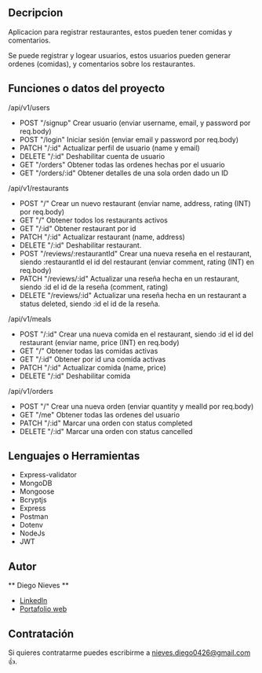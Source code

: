 ﻿## Decripcion

Aplicacion para registrar restaurantes, estos pueden tener comidas y comentarios.

Se puede registrar y logear usuarios, estos usuarios pueden generar ordenes (comidas), y comentarios sobre los restaurantes.

## Funciones o datos del proyecto

/api/v1/users

- POST "/signup" Crear usuario (enviar username, email, y password por req.body)
- POST "/login" Iniciar sesión (enviar email y password por req.body)
- PATCH "/:id" Actualizar perfil de usuario (name y email)
- DELETE "/:id" Deshabilitar cuenta de usuario
- GET "/orders" Obtener todas las ordenes hechas por el usuario
- GET "/orders/:id" Obtener detalles de una sola orden dado un ID

/api/v1/restaurants

- POST "/" Crear un nuevo restaurant (enviar name, address, rating (INT) por req.body)
- GET "/" Obtener todos los restaurants activos
- GET "/:id" Obtener restaurant por id
- PATCH "/:id" Actualizar restaurant (name, address)
- DELETE "/:id" Deshabilitar restaurant.
- POST "/reviews/:restaurantId" Crear una nueva reseña en el restaurant, siendo :restaurantId el id del restaurant (enviar comment, rating (INT) en req.body)
- PATCH "/reviews/:id" Actualizar una reseña hecha en un restaurant, siendo :id el id de la reseña (comment, rating)
- DELETE "/reviews/:id" Actualizar una reseña hecha en un restaurant a status deleted, siendo :id el id de la reseña.

/api/v1/meals

- POST "/:id" Crear una nueva comida en el restaurant, siendo :id el id del restaurant (enviar name, price (INT) en req.body)
- GET "/" Obtener todas las comidas activas
- GET "/:id" Obtener por id una comida activas
- PATCH "/:id" Actualizar comida (name, price)
- DELETE "/:id" Deshabilitar comida

/api/v1/orders

- POST "/" Crear una nueva orden (enviar quantity y mealId por req.body)
- GET "/me" Obtener todas las ordenes del usuario
- PATCH "/:id" Marcar una orden con status completed
- DELETE "/:id" Marcar una orden con status cancelled

## Lenguajes o Herramientas

- Express-validator
- MongoDB
- Mongoose
- Bcryptjs
- Express
- Postman
- Dotenv
- NodeJs
- JWT

## Autor

** Diego Nieves **

- [LinkedIn](https://www.linkedin.com/in/diego-nieves-04b409242/)
- [Portafolio web](https://nvs-dlc.netlify.app)

## Contratación

Si quieres contratarme puedes escribirme a nieves.diego0426@gmail.com 👍.
